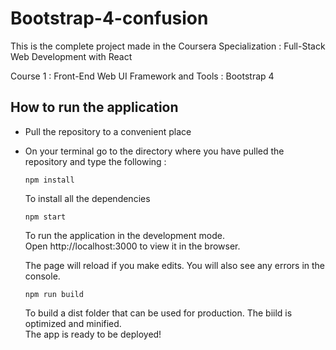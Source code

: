 # Bootstrap-4-confusion

This is the complete project made in the Coursera Specialization : Full-Stack Web Development with React

Course 1 : Front-End Web UI Framework and Tools : Bootstrap 4

## How to run the application 

- Pull the repository to a convenient place
- On your terminal go to the directory where you have pulled the repository and type the following : 
  
  `npm install` 
  
  To install all the dependencies
  
  `npm start` 
  
  To run the application in the development mode.   
  Open http://localhost:3000 to view it in the browser.  
  
  The page will reload if you make edits. You will also see any errors in the console.

  `npm run build`
  
  To build a dist folder that can be used for production. The biild is optimized and minified.  
  The app is ready to be deployed!

